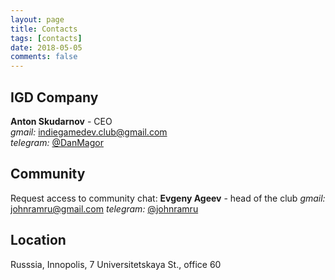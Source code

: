 ```yaml
---
layout: page
title: Contacts
tags: [contacts]
date: 2018-05-05
comments: false
---
```

    
IGD Company
-----------------

**Anton Skudarnov** - CEO  
*gmail:* [indiegamedev.club@gmail.com](mailto:indiegamedev.club@gmail.com)  
*telegram:* [@DanMagor](https://t.me/DanMagor)  

Community
----------

Request access to community chat:
**Evgeny Ageev** - head of the club
*gmail:* [johnramru@gmail.com](mailto:johnramru@gmail.com)
*telegram:* [@johnramru](https://t.me/johnramru)

Location
----------

Russsia, Innopolis, 7 Universitetskaya St., office 60 
